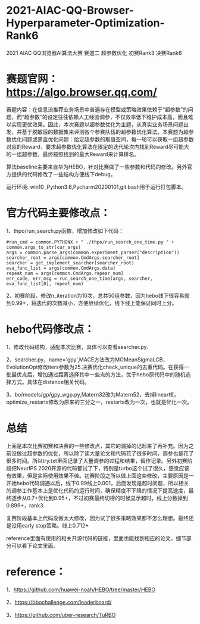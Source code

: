 # 2021-AIAC-QQ-Browser-Hyperparameter-Optimization-Rank6

2021 AIAC QQ浏览器AI算法大赛 赛道二 超参数优化 初赛Rank3 决赛Rank6



# 赛题官网：https://algo.browser.qq.com/

赛题内容：在信息流推荐业务场景中普遍存在模型或策略效果依赖于“超参数”的问题，而“超参数"的设定往往依赖人工经验调参，不仅效率低下维护成本高，而且难以实现更优效果。因此，本次赛题以超参数优化为主题，从真实业务场景问题出发，并基于脱敏后的数据集来评测各个参赛队伍的超参数优化算法。本赛题为超参数优化问题或黑盒优化问题：给定超参数的取值空间，每一轮可以获取一组超参数对应的Reward，要求超参数优化算法在限定的迭代轮次内找到Reward尽可能大的一组超参数，最终按照找到的最大Reward来计算排名。

算法baseline主要来自华为HEBO，针对比赛做了一些参数和代码的修改。另外官方提供的代码修改了一些结构方便线下debug。

运行环境: win10 ,Python3.6,Pycharm20200101,git bash用于运行打包脚本。

# 官方代码主要修改点：

1、thpo/run_search.py函数，增加修改如下代码：

```
#run_cmd = common.PYTHONX + " ./thpo/run_search_one_time.py " + common.args_to_str(cur_args)
args = common.parse_args(common.experiment_parser("description"))
searcher_root = args[common.CmdArgs.searcher_root]
searcher = get_implement_searcher(searcher_root)
eva_func_list = args[common.CmdArgs.data]
repeat_num = args[common.CmdArgs.repear_num]
err_code, err_msg = run_search_one_time(args, searcher, eva_func_list[0], repeat_num)
```

2、初赛阶段，修改n_iteration为10次，总共50组参数，因为hebo线下很容易就到0.99+，将迭代的次数减小，方便继续优化，线下线上能保证同时上分。

# hebo代码修改点：

1、修改代码结构，适配本次比赛，具体可以查看searcher.py.

2、searcher.py，name='gpy',MACE方法改为MOMeanSigmaLCB，EvolutionOpt修改iters参数为25.决赛优化check_unique的去重代码。在获得一批最优点后，增加通过距离选择其中一些点的方法，优于hebo原代码中的随机选择方式。具体在distance相关代码。

3、bo/models/gp/gpy_wgp.py,Matern32改为Matern52，去掉linear核，optimize_restarts修改为原来的三分之一，restarts改为一次，也就是优化一次。

# 总结
上面是本次比赛初赛和决赛的一些修改点，其它的漏掉的记起来了再补充。因为之前没做过超参数的优化，所以除了读大量论文和代码花了很多时间，调参也是花了很多时间。所以try.txt里面记录了大量调参的过程和结果，留作记录。另外初赛阶段把NeurIPS 2020开源的代码都试了下，特别是turbo这个试了很久，感觉应该有效果，但是实际使用效果不佳。初赛阶段之所以做上面这些修改，主要原因是一开始hebo代码调通以后，线下0.99线上0.001，后面发现是超时问题，所以相关的调参工作基本上是优化代码的运行时间，确保精度不下降的情况下提高速度，最终逐步从0.7+优化到0.95+，不过初赛最终切榜的时候显示超时，线上分数掉到0.899+，rank3.

复赛阶段基本上代码没做太大修改，因为试了很多策略效果都不怎么理想。最终还是没用early stop策略。线上0.712+

reference里面有使用的相关开源代码的链接，里面也能找到相应的论文，细节部分可以看下论文里面。

# reference：

1、https://github.com/huawei-noah/HEBO/tree/master/HEBO

2、https://bbochallenge.com/leaderboard/

3、https://github.com/uber-research/TuRBO



